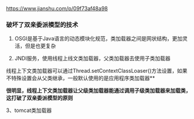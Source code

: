 https://www.jianshu.com/p/09f73af48a98

### 破坏了双亲委派模型的技术

1. OSGI是基于Java语言的动态模块化规范，类加载器之间是网状结构，更加灵活，但是也更复杂

2. JNDI服务，使用线程上线文类加载器，父类加载器去使用子类加载器

线程上下文类加载器可以通过Thread.setContextClassLoaser()方法设置，如果不特殊设置会从父类继承，一般默认使用的是应用程序类加载器**

**很明显，线程上下文类加载器让父级类加载器能通过调用子级类加载器来加载类，这打破了双亲委派模型的原则**



3、tomcat类加载器